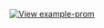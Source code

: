 [![View example-prom](https://codesandbox.io/static/img/play-codesandbox.svg)](https://codesandbox.io/embed/example-prom-krsj1?fontsize=14&view=preview&module=%2Fsrc%2Fcatalog.js&moduleview=1 ':include :type=iframe width=100% height=800px')
